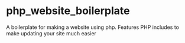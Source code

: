 # php_website_boilerplate
A boilerplate for making a website using php. Features PHP includes to make updating your site much easier

